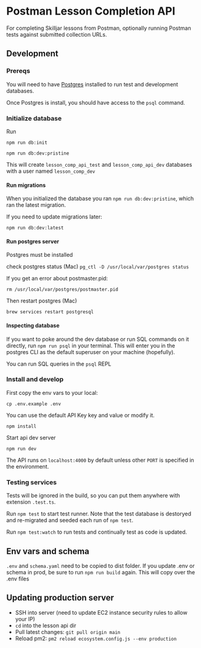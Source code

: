 # Postman Lesson Completion API

For completing Skilljar lessons from Postman, optionally running Postman tests against submitted collection URLs.

## Development

### Prereqs

You will need to have [Postgres](https://www.postgresql.org/) installed to run test and development databases.

Once Postgres is install, you should have access to the `psql` command.

### Initialize database

Run

`npm run db:init`

`npm run db:dev:pristine`

This will create `lesson_comp_api_test` and `lesson_comp_api_dev` databases with a user named
`lesson_comp_dev`

#### Run migrations

When you initialized the database you ran `npm run db:dev:pristine`, which ran the latest migration.

If you need to update migrations later:

`npm run db:dev:latest`

#### Run postgres server

Postgres must be installed

check postgres status (Mac)
`pg_ctl -D /usr/local/var/postgres status`

If you get an error about postmaster.pid:

`rm /usr/local/var/postgres/postmaster.pid`

Then restart postgres (Mac)

`brew services restart postgresql`

#### Inspecting database

If you want to poke around the dev database or run SQL commands on it directly, run `npm run psql` in your terminal. This will enter you in the postgres CLI as the default superuser on your machine (hopefully).

You can run SQL queries in the `psql` REPL

### Install and develop

First copy the env vars to your local:

`cp .env.example .env`

You can use the default API Key key and value or modify it.

`npm install`

Start api dev server

`npm run dev`

The API runs on `localhost:4000` by default unless other `PORT` is specified in the environment.

### Testing services

Tests will be ignored in the build, so you can put them anywhere with extension `.test.ts`.

Run `npm test` to start test runner. Note that the test database is destoryed and re-migrated and seeded each run of `npm test`.

Run `npm test:watch` to run tests and continually test as code is updated.

## Env vars and schema

`.env` and `schema.yaml` need to be copied to dist folder. If you update .env or schema in prod, be sure to run `npm run build` again. This will copy over the .env files

## Updating production server

- SSH into server (need to update EC2 instance security rules to allow your IP)
- `cd` into the lesson api dir
- Pull latest changes: `git pull origin main`
- Reload pm2: `pm2 reload ecosystem.config.js --env production`

